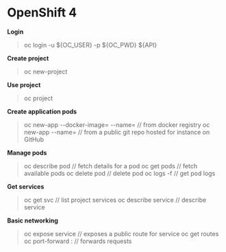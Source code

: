 # OpenShift 4

**Login**
> oc login -u ${OC_USER} -p ${OC_PWD} ${API}

**Create project**
> oc new-project <project-name>

**Use project**
> oc project <project-name>

**Create application pods**
> oc new-app --docker-image=<registry-url> --name=<app-name>    // from docker registry
> oc new-app <public-git-repo-url> --name=<app-name>            // from a public git repo hosted for instance on GitHub

**Manage pods**
> oc describe pod <pod-name>                                    // fetch details for a pod
> oc get pods                                                   // fetch available pods
> oc delete pod <pod-name>                                      // delete pod
> oc logs -f <pod-name>                                         // get pod logs

**Get services**
> oc get svc                                                    // list project services
> oc describe service <service-name>                            // describe service

**Basic networking**
> oc expose service <service-name>                               // exposes a public route for service
> oc get routes
> oc port-forward <app-name> <from>:<to>                          // forwards requests
